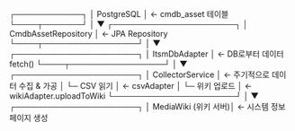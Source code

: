┌────────────┐
│ PostgreSQL │  ← cmdb_asset 테이블
└────┬───────┘
     │
     ▼
┌──────────────────────┐
│ CmdbAssetRepository  │ ← JPA Repository
└────┬─────────────────┘
     │
     ▼
┌──────────────────────┐
│ ItsmDbAdapter        │ ← DB로부터 데이터 fetch()
└────┬─────────────────┘
     │
     ▼
┌──────────────────────┐
│ CollectorService      │ ← 주기적으로 데이터 수집 & 가공
│  └─ CSV 읽기          │ ← csvAdapter
│  └─ 위키 업로드        │ ← wikiAdapter.uploadToWiki
└──────────────────────┘
     │
     ▼
┌──────────────────────┐
│ MediaWiki (위키 서버)│ ← 시스템 정보 페이지 생성